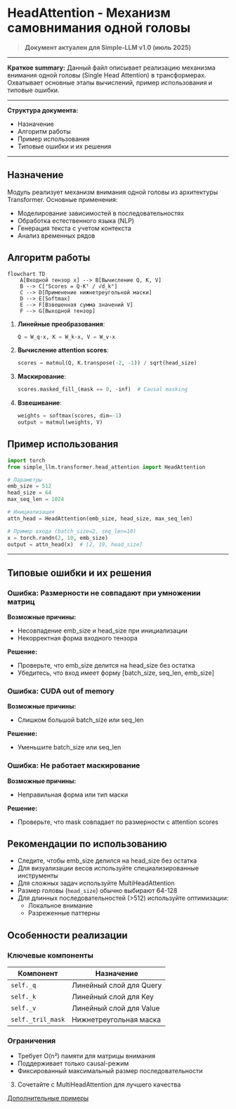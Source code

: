 # HeadAttention - Механизм самовнимания одной головы

> **Документ актуален для Simple-LLM v1.0 (июль 2025)**

---

**Краткое summary:**
Данный файл описывает реализацию механизма внимания одной головы (Single Head Attention) в трансформерах. Охватывает основные этапы вычислений, пример использования и типовые ошибки.

---

**Структура документа:**
- Назначение
- Алгоритм работы
- Пример использования
- Типовые ошибки и их решения

---

## Назначение
Модуль реализует механизм внимания одной головы из архитектуры Transformer. Основные применения:
- Моделирование зависимостей в последовательностях
- Обработка естественного языка (NLP)
- Генерация текста с учетом контекста
- Анализ временных рядов

## Алгоритм работы

```mermaid
flowchart TD
    A[Входной тензор x] --> B[Вычисление Q, K, V]
    B --> C["Scores = Q·Kᵀ / √d_k"]
    C --> D[Применение нижнетреугольной маски]
    D --> E[Softmax]
    E --> F[Взвешенная сумма значений V]
    F --> G[Выходной тензор]
```

1. **Линейные преобразования**:
   ```python
   Q = W_q·x, K = W_k·x, V = W_v·x
   ```

2. **Вычисление attention scores**:
   ```python
   scores = matmul(Q, K.transpose(-2, -1)) / sqrt(head_size)
   ```

3. **Маскирование**:
   ```python
   scores.masked_fill_(mask == 0, -inf)  # Causal masking
   ```

4. **Взвешивание**:
   ```python
   weights = softmax(scores, dim=-1)
   output = matmul(weights, V)
   ```

## Пример использования
```python
import torch
from simple_llm.transformer.head_attention import HeadAttention

# Параметры
emb_size = 512
head_size = 64
max_seq_len = 1024

# Инициализация
attn_head = HeadAttention(emb_size, head_size, max_seq_len)

# Пример входа (batch_size=2, seq_len=10)
x = torch.randn(2, 10, emb_size)
output = attn_head(x)  # [2, 10, head_size]
```

---

## Типовые ошибки и их решения

### Ошибка: Размерности не совпадают при умножении матриц
**Возможные причины:**
- Несовпадение emb_size и head_size при инициализации
- Некорректная форма входного тензора

**Решение:**
- Проверьте, что emb_size делится на head_size без остатка
- Убедитесь, что вход имеет форму [batch_size, seq_len, emb_size]

### Ошибка: CUDA out of memory
**Возможные причины:**
- Слишком большой batch_size или seq_len

**Решение:**
- Уменьшите batch_size или seq_len

### Ошибка: Не работает маскирование
**Возможные причины:**
- Неправильная форма или тип маски

**Решение:**
- Проверьте, что mask совпадает по размерности с attention scores

## Рекомендации по использованию
- Следите, чтобы emb_size делился на head_size без остатка
- Для визуализации весов используйте специализированные инструменты
- Для сложных задач используйте MultiHeadAttention
- Размер головы (`head_size`) обычно выбирают 64-128
- Для длинных последовательностей (>512) используйте оптимизации:
  - Локальное внимание
  - Разреженные паттерны

## Особенности реализации

### Ключевые компоненты
| Компонент       | Назначение                          |
|-----------------|-------------------------------------|
| `self._q`       | Линейный слой для Query             |
| `self._k`       | Линейный слой для Key               |
| `self._v`       | Линейный слой для Value             |
| `self._tril_mask`| Нижнетреугольная маска             |

### Ограничения
- Требует O(n²) памяти для матрицы внимания
- Поддерживает только causal-режим
- Фиксированный максимальный размер последовательности

3. Сочетайте с MultiHeadAttention для лучшего качества

[Дополнительные примеры](/example/attention_examples.py)
